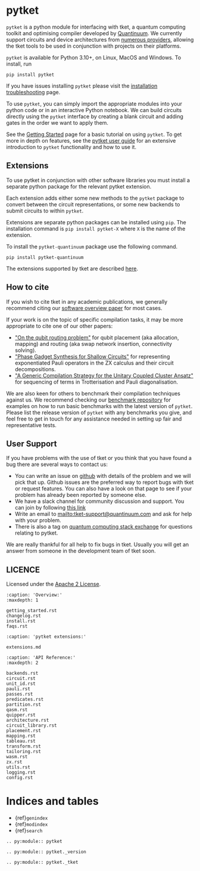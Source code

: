# pytket

`pytket` is a python module for interfacing with tket, a quantum computing toolkit and optimising compiler developed by [Quantinuum]. We currently support circuits and device architectures from
[numerous providers](extensions.md), allowing the
tket tools to be used in conjunction with projects on their platforms.

`pytket` is available for Python 3.10+, on Linux, MacOS and Windows. To install,
run

```
pip install pytket
```

If you have issues installing `pytket` please visit the [installation troubleshooting](install.md) page.

To use `pytket`, you can simply import the appropriate modules into your python code or in an interactive Python notebook. We can build circuits directly using the `pytket` interface by creating a blank circuit and adding gates in the order we want to apply them.

See the [Getting Started](getting_started.md) page for a basic tutorial on using
`pytket`. To get more in depth on features, see the [pytket user guide](https://docs.quantinuum.com/tket/user-guide/) for an extensive introduction to `pytket` functionality and how to use it.

## Extensions

To use pytket in conjunction with other software libraries you must install a
separate python package for the relevant pytket extension.

Each extension adds either some new methods to the `pytket` package to convert between the circuit
representations, or some new backends to submit circuits to within `pytket`.

Extensions are separate python packages can be installed using `pip`. The installation command is `pip install pytket-X` where `X` is the name of the extension.

To install the `pytket-quantinuum` package use the following command.

```
pip install pytket-quantinuum
```

The extensions supported by tket are described
[here](extensions.md).

## How to cite

If you wish to cite tket in any academic publications, we generally recommend citing our [software overview paper](https://doi.org/10.1088/2058-9565/ab8e92) for most cases.

If your work is on the topic of specific compilation tasks, it may be more appropriate to cite one of our other papers:

- ["On the qubit routing problem"](https://doi.org/10.4230/LIPIcs.TQC.2019.5) for qubit placement (aka allocation, mapping) and routing (aka swap network insertion, connectivity solving).
- ["Phase Gadget Synthesis for Shallow Circuits"](https://doi.org/10.4204/EPTCS.318.13) for representing exponentiated Pauli operators in the ZX calculus and their circuit decompositions.
- ["A Generic Compilation Strategy for the Unitary Coupled Cluster Ansatz"](https://arxiv.org/abs/2007.10515) for sequencing of terms in Trotterisation and Pauli diagonalisation.

We are also keen for others to benchmark their compilation techniques against us. We recommend checking our [benchmark repository](https://github.com/CQCL/tket_benchmarking) for examples on how to run basic benchmarks with the latest version of `pytket`. Please list the release version of `pytket` with any benchmarks you give, and feel free to get in touch for any assistance needed in setting up fair and representative tests.

## User Support

If you have problems with the use of tket or you think that you have found a bug there are several ways to contact us:

- You can write an issue on [github](https://github.com/CQCL/tket/issues) with details of the problem and we will pick that up. Github issues are the preferred way to report bugs with tket or request features. You can also have a look on that page to see if your problem has already been reported by someone else.
- We have a slack channel for community discussion and support. You can join by following [this link](https://join.slack.com/t/tketusers/shared_invite/zt-3a7x4ots2-nZIUpOJ0cSnMM9E~oBm0xQ)
- Write an email to <mailto:tket-support@quantinuum.com> and ask for help with your problem.
- There is also a tag on [quantum computing stack exchange](https://quantumcomputing.stackexchange.com/questions/tagged/pytket) for questions relating to pytket.

We are really thankful for all help to fix bugs in tket. Usually you will get an answer from someone in the development team of tket soon.

## LICENCE

Licensed under the [Apache 2 License](http://www.apache.org/licenses/LICENSE-2.0).

```{toctree}
:caption: 'Overview:'
:maxdepth: 1

getting_started.rst
changelog.rst
install.rst
faqs.rst
```

```{toctree}
:caption: 'pytket extensions:'

extensions.md
```

```{toctree}
:caption: 'API Reference:'
:maxdepth: 2

backends.rst
circuit.rst
unit_id.rst
pauli.rst
passes.rst
predicates.rst
partition.rst
qasm.rst
quipper.rst
architecture.rst
circuit_library.rst
placement.rst
mapping.rst
tableau.rst
transform.rst
tailoring.rst
wasm.rst
zx.rst
utils.rst
logging.rst
config.rst
```

# Indices and tables

- {ref}`genindex`
- {ref}`modindex`
- {ref}`search`

```{eval-rst}
.. py:module:: pytket
```

```{eval-rst}
.. py:module:: pytket._version
```

```{eval-rst}
.. py:module:: pytket._tket
```

[quantinuum]: https://www.quantinuum.com/
